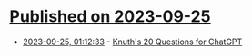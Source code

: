 # [Published on 2023-09-25](index.md)

* [2023-09-25, 01:12:33](https://lobste.rs/s/pyysai/knuth_s_20_questions_for_chatgpt) - [Knuth's 20 Questions for ChatGPT](https://www-cs-faculty.stanford.edu/~knuth/chatGPT20.txt)
